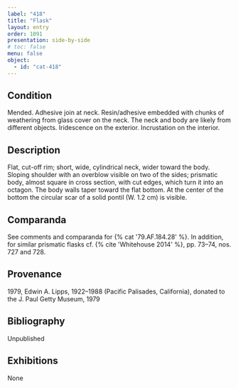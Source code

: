 ```yaml
---
label: "418"
title: "Flask"
layout: entry
order: 1091
presentation: side-by-side
# toc: false
menu: false
object:
  - id: "cat-418"
---
```


## Condition

Mended. Adhesive join at neck. Resin/adhesive embedded with chunks of weathering from glass cover on the neck. The neck and body are likely from different objects. Iridescence on the exterior. Incrustation on the interior.

## Description

Flat, cut-off rim; short, wide, cylindrical neck, wider toward the body. Sloping shoulder with an overblow visible on two of the sides; prismatic body, almost square in cross section, with cut edges, which turn it into an octagon. The body walls taper toward the flat bottom. At the center of the bottom the circular scar of a solid pontil (W. 1.2 cm) is visible.

## Comparanda

See comments and comparanda for {% cat '79.AF.184.28' %}. In addition, for similar prismatic flasks cf. {% cite 'Whitehouse 2014' %}, pp. 73–74, nos. 727 and 728.

## Provenance

1979, Edwin A. Lipps, 1922–1988 (Pacific Palisades, California), donated to the J. Paul Getty Museum, 1979

## Bibliography

Unpublished

## Exhibitions

None